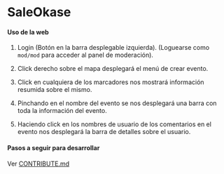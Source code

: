 # SaleOkase

#### Uso de la web

1. Login (Botón en la barra desplegable izquierda). (Loguearse como `mod/mod` para acceder al panel de moderación).

2. Click derecho sobre el mapa desplegará el menú de crear evento.

3. Click en cualquiera de los marcadores nos mostrará información resumida sobre el mismo.

4. Pinchando en el nombre del evento se nos desplegará una barra con toda la información del evento.

5. Haciendo click en los nombres de usuario de los comentarios en el evento nos desplegará la barra de detalles sobre el usuario.

#### Pasos a seguir para desarrollar

Ver [CONTRIBUTE.md](./CONTRIBUTE.md)
